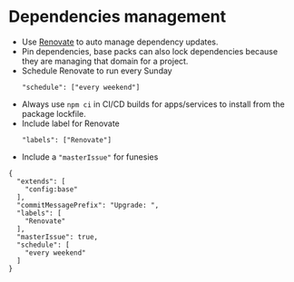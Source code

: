 # Dependencies management

- Use [Renovate][] to auto manage dependency updates.
- Pin dependencies, base packs can also lock dependencies because they are
  managing that domain for a project.
- Schedule Renovate to run every Sunday
  ```
  "schedule": ["every weekend"]
  ```
- Always use `npm ci` in CI/CD builds for apps/services to install from the
  package lockfile.
- Include label for Renovate
  ```
  "labels": ["Renovate"]
  ```
- Include a `"masterIssue"` for funesies

```
{
  "extends": [
    "config:base"
  ],
  "commitMessagePrefix": "Upgrade: ",
  "labels": [
    "Renovate"
  ],
  "masterIssue": true,
  "schedule": [
    "every weekend"
  ]
}
```

<!-- Links -->

[renovate]: https://renovatebot.com/

